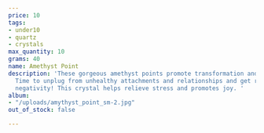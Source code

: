 ```yaml
---
price: 10
tags:
- under10
- quartz
- crystals
max_quantity: 10
grams: 40
name: Amethyst Point
description: 'These gorgeous amethyst points promote transformation and protection!
  Time to unplug from unhealthy attachments and relationships and get rid of that
  negativity! This crystal helps relieve stress and promotes joy. '
album:
- "/uploads/amythyst_point_sm-2.jpg"
out_of_stock: false

---
```


